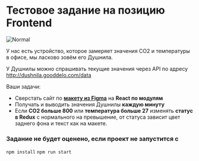 # Тестовое задание на позицию Frontend

![Normal](https://github.com/gooddelo/frontend-test-task/assets/39239196/0d862657-a5f4-4b7a-8a9d-38389f9f056a)

У нас есть устройство, которое замеряет значения CO2 и температуры в офисе, мы ласково зовём его Душнила.

У Душнилы можно спрашивать текущие значения через API по адресу http://dushnila.gooddelo.com/data

Ваши задачи:
- Сверстать сайт по [**макету из Figma**](http://https://www.figma.com/file/2ZN3BIJGaLjKomcIRIlIy0/Dushnila?type=design&node-id=0%3A1&mode=design&t=Vfeu9ZcWw2n1bnb1-1 "макету из Figma") на **React по модулям**
- Получать и выводить значения Душнилы **каждую минуту**
- Если **CO2 больше 800** или **температура больше 27** изменять **статус в Redux** с нормального на превышение, от статуса зависит цвет заднего фона и текст как на макете.

### Задание не будет оценено, если проект не запустится с
`npm install`
`npm run start`
